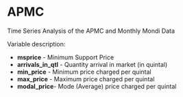 # APMC
Time Series Analysis of the APMC and Monthly Mondi Data

Variable description:
* **msprice** - Minimum Support Price
* **arrivals_in_qtl** - Quantity arrival in market (in quintal)
* **min_price** - Minimum price charged per quintal
* **max_price** - Maximum price charged per quintal
* **modal_price**- Mode (Average) price charged per quintal
